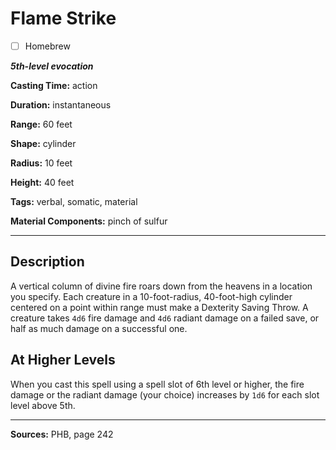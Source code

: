 # Flame Strike

- [ ] Homebrew

***5th-level evocation***

**Casting Time:** action

**Duration:** instantaneous

**Range:** 60 feet

**Shape:** cylinder

**Radius:** 10 feet

**Height:** 40 feet

**Tags:** verbal, somatic, material

**Material Components:** pinch of sulfur

---

## Description
A vertical column of divine fire roars down from the heavens in a location you specify.
Each creature in a 10-foot-radius, 40-foot-high cylinder centered on a point within range must make a Dexterity Saving Throw.
A creature takes `4d6` fire damage and `4d6` radiant damage on a failed save, or half as much damage on a successful one.

## At Higher Levels
When you cast this spell using a spell slot of 6th level or higher, the fire damage or the radiant damage (your choice) increases by `1d6` for each slot level above 5th.

---

**Sources:** PHB, page 242
